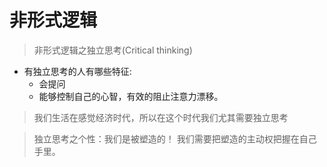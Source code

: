 # 非形式逻辑

> 非形式逻辑之独立思考(Critical thinking)

- 有独立思考的人有哪些特征:
  - 会提问
  - 能够控制自己的心智，有效的阻止注意力漂移。
  
> 我们生活在感觉经济时代，所以在这个时代我们尤其需要独立思考

> 独立思考之个性：我们是被塑造的！ 我们需要把塑造的主动权把握在自己手里。
> 

